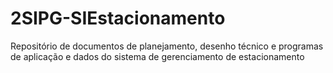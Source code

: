 # 2SIPG-SIEstacionamento
Repositório de documentos de planejamento, desenho técnico e programas de aplicação e dados do sistema de gerenciamento de estacionamento
